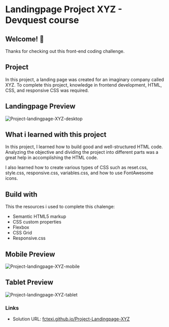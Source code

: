 # Landingpage Project XYZ - Devquest course

## Welcome! 👋

Thanks for checking out this front-end coding challenge.

## Project

In this project, a landing page was created for an imaginary company called XYZ. To complete this project, knowledge in frontend development, HTML, CSS, and responsive CSS was required.

## Landingpage Preview

![Project-landingpage-XYZ-desktop](./src/design/Project-landingpage-XYZ-Desktop.gif)

## What i learned with this project

In this project, I learned how to build good and well-structured HTML code. Analyzing the objective and dividing the project into different parts was a great help in accomplishing the HTML code.

I also learned how to create various types of CSS such as reset.css, style.css, responsive.css, variables.css, and how to use FontAwesome icons.

## Build with

This the resources i used to complete this chalenge:

- Semantic HTML5 markup
- CSS custom properties
- Flexbox
- CSS Grid
- Responsive.css

## Mobile Preview

![Project-landingpage-XYZ-mobile](./src/design/Project-landingpage-XYZ-mobile.gif)

## Tablet Preview

![Project-landingpage-XYZ-tablet](./src/design/Project-landingpage-XYZ-tablet.gif)

### Links

- Solution URL: [fctexi.github.io/Project-Landingpage-XYZ](https://fctexi.github.io/Project-Landingpage-XYZ/)